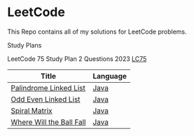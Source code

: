 # LeetCode

This Repo contains all of my solutions for LeetCode problems.

Study Plans

LeetCode 75 Study Plan 2 Questions 2023
[LC75](Java/LeetCode-Solutions/src/edu/harshil/solutions/LC75)  

| Title                                                                                           | Language                            |
|-------------------------------------------------------------------------------------------------|-------------------------------------|
| [Palindrome Linked List](https://leetcode.com/problems/palindrome-linked-list)                  | [Java](IsPalindromeLinkedList.java) |
| [Odd Even Linked List](https://leetcode.com/problems/odd-even-linked-list/)                     | [Java](OddEvenLinkedList.java)      |
| [Spiral Matrix](https://leetcode.com/problems/spiral-matrix)                                    | [Java](SpiralMatrix.java)           |                                                                                  |                                     |
| [Where Will the Ball Fall](https://leetcode.com/problems/where-will-the-ball-fall/description/) | [Java](WhereBallFall.java)          |

 